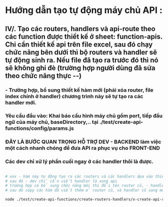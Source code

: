 # Hướng dẫn tạo tự động máy chủ API :

## IV/. Tạo các routers, handlers và api-route theo các function được thiết kế ở sheet: function-apis. Chỉ cần thiết kế api trên file excel, sau đó chạy chức năng bên dưới thì bộ routers và handler sẽ tự động sinh ra. Nếu file đã tạo ra trước đó thì nó sẽ không ghi đè (trường hợp người dùng đã sửa theo chức năng thực --)

### - Trường hợp, bổ sung thiết kế hàm mới (phải xóa router, file index chính ở handler) chương trình này sẽ tự tạo ra các handler mới.

### Yêu cầu đầu vào: Khai báo cấu hình máy chủ gồm port, tiếp đầu ngữ của máy chủ, baseDirectory,.. tại ./test/create-api-functions/config/params.js

### ĐÂY LÀ BƯỚC QUAN TRỌNG HỖ TRỢ DEV - BACKEND làm việc một cách nhanh chóng để đưa API ra phục vụ cho FRONT-END

### Các dev chỉ xử lý phần cuối ngay ở các handler thôi là được.


```sh

# xxx - hàm này tự động tạo ra các routers và các handlers dựa vào thiết kế của file excel api
# sau đó - dev chỉ cần viết handler là xong api
# trường hợp có bổ sung chức năng mới thì đổi tên router cũ, - handler cũ -> rồi chạy thủ tục này
# sau đó copy các hàm đã viết thêm ở router cũ, và handler cũ sang mới -> rồi viết tiếp cái mới mà thôi

node ./test/create-api-functions/create-routers-handlers/x-create-api-routers-handlers.js

```